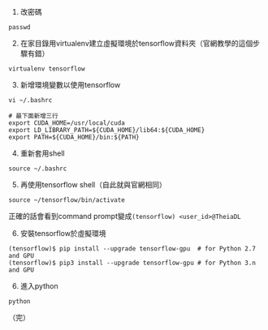 1. 改密碼

`passwd`

2. 在家目錄用virtualenv建立虛擬環境於tensorflow資料夾（官網教學的這個步驟有錯）

`virtualenv tensorflow`

3. 新增環境變數以使用tensorflow

```
vi ~/.bashrc

# 最下面新增三行
export CUDA_HOME=/usr/local/cuda
export LD_LIBRARY_PATH=${CUDA_HOME}/lib64:${CUDA_HOME}
export PATH=${CUDA_HOME}/bin:${PATH}
```

4. 重新套用shell

`source ~/.bashrc`

5. 再使用tensorflow shell（自此就與官網相同）

`source ~/tensorflow/bin/activate`

正確的話會看到command prompt變成`(tensorflow) <user_id>@TheiaDL`

6. 安裝tensorflow於虛擬環境

```
(tensorflow)$ pip install --upgrade tensorflow-gpu  # for Python 2.7 and GPU
(tensorflow)$ pip3 install --upgrade tensorflow-gpu # for Python 3.n and GPU
```

6. 進入python

`python`

（完）